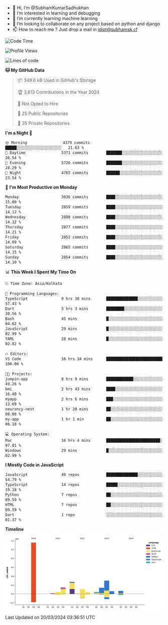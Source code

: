 - 👋 Hi, I’m @SubhamKumarSadhukhan
- 👀 I’m interested in learning and debugging
- 🌱 I’m currently learning machine learning
- 💞️ I’m looking to collaborate on any project based on python and django
- 📫 How to reach me ?
      Just drop a mail in idiot@subhamsk.cf

<!---
SubhamKumarSadhukhan/SubhamKumarSadhukhan is a ✨ special ✨ repository because its `README.md` (this file) appears on your GitHub profile.
You can click the Preview link to take a look at your changes.
--->


<!--START_SECTION:waka-->
![Code Time](http://img.shields.io/badge/Code%20Time-2%2C012%20hrs%2023%20mins-blue)

![Profile Views](http://img.shields.io/badge/Profile%20Views-7-blue)

![Lines of code](https://img.shields.io/badge/From%20Hello%20World%20I%27ve%20Written-2.4%20million%20lines%20of%20code-blue)

**🐱 My GitHub Data** 

> 📦 349.6 kB Used in GitHub's Storage 
 > 
> 🏆 3,813 Contributions in the Year 2024
 > 
> 🚫 Not Opted to Hire
 > 
> 📜 25 Public Repositories 
 > 
> 🔑 35 Private Repositories 
 > 
**I'm a Night 🦉** 

```text
🌞 Morning                4379 commits        █████░░░░░░░░░░░░░░░░░░░░   21.63 % 
🌆 Daytime                5371 commits        ███████░░░░░░░░░░░░░░░░░░   26.54 % 
🌃 Evening                5726 commits        ███████░░░░░░░░░░░░░░░░░░   28.29 % 
🌙 Night                  4765 commits        ██████░░░░░░░░░░░░░░░░░░░   23.54 % 
```
📅 **I'm Most Productive on Monday** 

```text
Monday                   3036 commits        ████░░░░░░░░░░░░░░░░░░░░░   15.00 % 
Tuesday                  2859 commits        ████░░░░░░░░░░░░░░░░░░░░░   14.12 % 
Wednesday                2898 commits        ████░░░░░░░░░░░░░░░░░░░░░   14.32 % 
Thursday                 2877 commits        ████░░░░░░░░░░░░░░░░░░░░░   14.21 % 
Friday                   2852 commits        ████░░░░░░░░░░░░░░░░░░░░░   14.09 % 
Saturday                 2865 commits        ████░░░░░░░░░░░░░░░░░░░░░   14.15 % 
Sunday                   2854 commits        ████░░░░░░░░░░░░░░░░░░░░░   14.10 % 
```


📊 **This Week I Spent My Time On** 

```text
🕑︎ Time Zone: Asia/Kolkata

💬 Programming Languages: 
TypeScript               9 hrs 30 mins       ██████████████░░░░░░░░░░░   57.43 % 
Dart                     5 hrs 3 mins        ████████░░░░░░░░░░░░░░░░░   30.56 % 
Bash                     45 mins             █░░░░░░░░░░░░░░░░░░░░░░░░   04.62 % 
JavaScript               29 mins             █░░░░░░░░░░░░░░░░░░░░░░░░   02.99 % 
YAML                     28 mins             █░░░░░░░░░░░░░░░░░░░░░░░░   02.82 % 

🔥 Editors: 
VS Code                  16 hrs 34 mins      █████████████████████████   100.00 % 

🐱‍💻 Projects: 
jumpin-app               8 hrs 9 mins        ████████████░░░░░░░░░░░░░   49.26 % 
bmi                      2 hrs 43 mins       ████░░░░░░░░░░░░░░░░░░░░░   16.40 % 
myapp                    2 hrs 6 mins        ███░░░░░░░░░░░░░░░░░░░░░░   12.69 % 
neuroncy-nest            1 hr 20 mins        ██░░░░░░░░░░░░░░░░░░░░░░░   08.08 % 
my-app                   1 hr 1 min          ██░░░░░░░░░░░░░░░░░░░░░░░   06.18 % 

💻 Operating System: 
Mac                      16 hrs 4 mins       ████████████████████████░   97.01 % 
Windows                  29 mins             █░░░░░░░░░░░░░░░░░░░░░░░░   02.99 % 
```

**I Mostly Code in JavaScript** 

```text
JavaScript               40 repos            ██████████████░░░░░░░░░░░   54.79 % 
TypeScript               14 repos            █████░░░░░░░░░░░░░░░░░░░░   19.18 % 
Python                   7 repos             ██░░░░░░░░░░░░░░░░░░░░░░░   09.59 % 
HTML                     7 repos             ██░░░░░░░░░░░░░░░░░░░░░░░   09.59 % 
Dart                     1 repo              ░░░░░░░░░░░░░░░░░░░░░░░░░   01.37 % 
```



**Timeline**

![Lines of Code chart](https://raw.githubusercontent.com/SubhamKumarSadhukhan/SubhamKumarSadhukhan/main/assets/bar_graph.png)


 Last Updated on 20/03/2024 03:36:51 UTC
<!--END_SECTION:waka-->
